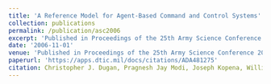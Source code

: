 ```yaml
---
title: 'A Reference Model for Agent-Based Command and Control Systems'
collection: publications
permalink: /publication/asc2006
excerpt: 'Published in Proceedings of the 25th Army Science Conference 2006 (Acceptance Rate 14%).'
date: '2006-11-01'
venue: 'Published in Proceedings of the 25th Army Science Conference 2006 (Acceptance Rate 14%).'
paperurl: 'https://apps.dtic.mil/docs/citations/ADA481275'
citation: Christopher J. Dugan, Pragnesh Jay Modi, Joseph Kopena, William M. Mongan, William C. Regli, Israel Mayk. A Reference Model for Agent-Based Command and Control Systems Published in Proceedings of the 25th Army Science Conference 2006 (Acceptance Rate 14%).
---
```


